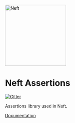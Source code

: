 <a href="http://www.neft.io"><img src="http://www.neft.io/static/images/neft-white.svg" alt="Neft" width="200"></a>

# Neft Assertions

[![Gitter](https://img.shields.io/gitter/room/nwjs/nw.js.svg)](https://gitter.im/Neft-io/neft)

Assertions library used in Neft.

[Documentation](http://www.neft.io/docs/assert/index.coffee.md)
